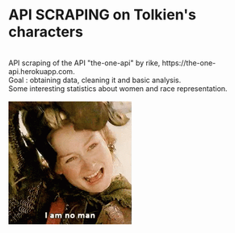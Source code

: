 # API SCRAPING on Tolkien's characters
<br>
API scraping of the API "the-one-api" by rike, https://the-one-api.herokuapp.com.
<br>
Goal : obtaining data, cleaning it and basic analysis.<br>
Some interesting statistics about women and race representation.<br>
<br>
<img src="https://github.com/alinedebenath/Api_scraping_Tolkien/blob/master/tenor.gif">
